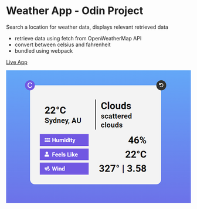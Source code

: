 # Weather App - Odin Project
Search a location for weather data, displays relevant retrieved data

- retrieve data using fetch from OpenWeatherMap API 
- convert between celsius and fahrenheit
- bundled using webpack

[Live App](https://twnisa.github.io/weatherApp/)

![Screenshot](./weatherApp.png)